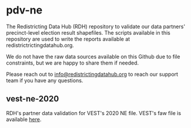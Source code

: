 # pdv-ne

The Redistricting Data Hub (RDH) repository to validate our data partners' precinct-level election result shapefiles. The scripts available in this repository are used to write the reports available at redistrictrictingdatahub.org.

We do not have the raw data sources available on this Github due to file constraints, but we are happy to share them if needed.

Please reach out to [info@redistrictingdatahub.org](mailto:info@redistrictingdatahub.org) to reach our support team if you have any questions.

## vest-ne-2020

RDH's partner data validation for VEST's 2020 NE file. VEST's faw file is available [here](https://dataverse.harvard.edu/file.xhtml?fileId=4931791&version=21.0).